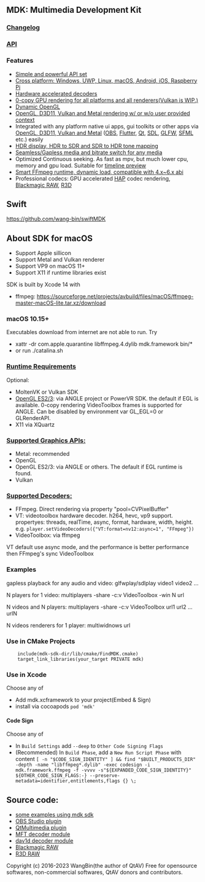 ## MDK: Multimedia Development Kit
### [Changelog](https://github.com/wang-bin/mdk-sdk/blob/master/Changelog.md)
### [API](https://github.com/wang-bin/mdk-sdk/wiki/Player-APIs)

### Features
- [Simple and powerful API set](https://github.com/wang-bin/mdk-sdk/wiki/Player-APIs)
- [Cross platform: Windows, UWP, Linux, macOS, Android, iOS, Raspberry Pi](https://github.com/wang-bin/mdk-sdk/wiki/System-Requirements)
- [Hardware accelerated decoders](https://github.com/wang-bin/mdk-sdk/wiki/Decoders)
- [0-copy GPU rendering for all platforms and all renderers(Vulkan is WIP.)](https://github.com/wang-bin/mdk-sdk/wiki/Zero-Copy-Renderer)
- [Dynamic OpenGL](https://github.com/wang-bin/mdk-sdk/wiki/OpenGL-Support-Matrix)
- [OpenGL, D3D11, Vulkan and Metal rendering w/ or w/o user provided context](https://github.com/wang-bin/mdk-sdk/wiki/Render-API)
- Integrated with any platform native ui apps, gui toolkits or other apps via [OpenGL, D3D11, Vulkan and Metal](https://github.com/wang-bin/mdk-sdk/wiki/Render-API) ([OBS](https://github.com/wang-bin/obs-mdk), [Flutter](https://pub.dev/packages/fvp), [Qt](https://github.com/wang-bin/mdk-examples/tree/master/Qt), [SDL](https://github.com/wang-bin/mdk-examples/tree/master/SDL), [GLFW](https://github.com/wang-bin/mdk-examples/tree/master/GLFW), [SFML](https://github.com/wang-bin/mdk-examples/tree/master/SFML) etc.) easily
- [HDR display, HDR to SDR and SDR to HDR tone mapping](https://github.com/wang-bin/mdk-sdk/wiki/Player-APIs#player-setcolorspace-value-void-vo_opaque--nullptr)
- [Seamless/Gapless media and bitrate switch for any media](https://github.com/wang-bin/mdk-sdk/wiki/Player-APIs#player-setcolorspace-value-void-vo_opaque--nullptr)
- Optimized Continuous seeking. As fast as mpv, but much lower cpu, memory and gpu load. Suitable for [timeline preview](https://github.com/wang-bin/mdk-sdk/wiki/Typical-Usage#timeline-preview)
- [Smart FFmpeg runtime, dynamic load, compatible with 4.x~6.x abi](https://github.com/wang-bin/mdk-sdk/wiki/FFmpeg-Runtime)
- Professional codecs: GPU accelerated [HAP](https://github.com/wang-bin/mdk-sdk/wiki/Decoders#hap) codec rendering, [Blackmagic RAW](https://github.com/wang-bin/mdk-sdk/wiki/Decoders#braw), [R3D](https://github.com/wang-bin/mdk-sdk/wiki/Decoders#r3d)

## Swift
https://github.com/wang-bin/swiftMDK

## About SDK for macOS

- Support Apple sillicon
- Support Metal and Vulkan renderer
- Support VP9 on macOS 11+
- Support X11 if runtime libraries exist

SDK is built by Xcode 14 with
- ffmpeg: https://sourceforge.net/projects/avbuild/files/macOS/ffmpeg-master-macOS-lite.tar.xz/download

### macOS 10.15+
Executables download from internet are not able to run. Try
- xattr -dr com.apple.quarantine libffmpeg.4.dylib mdk.framework bin/*
- or run ./catalina.sh

### [Runtime Requirements](https://github.com/wang-bin/mdk-sdk/wiki/System-Requirements#macos)
Optional:
- MoltenVK or Vulkan SDK
- [OpenGL ES2/3](https://github.com/wang-bin/mdk-sdk/wiki/OpenGL-Support-Matrix): via ANGLE project or PowerVR SDK. the default if EGL is available. 0-copy rendering VideoToolbox frames is supported for ANGLE. Can be disabled by environment var GL_EGL=0 or GLRenderAPI.
- X11 via XQuartz


### [Supported Graphics APIs:](https://github.com/wang-bin/mdk-sdk/wiki/Render-API)
- Metal: recommended
- OpenGL
- OpenGL ES2/3: via ANGLE or others. The default if EGL runtime is found.
- Vulkan


### [Supported Decoders:](https://github.com/wang-bin/mdk-sdk/wiki/Decoders)
- FFmpeg. Direct rendering via property "pool=CVPixelBuffer"
- VT: videotoolbox hardware decoder. h264, hevc, vp9 support. propertyes: threads, realTime, async, format, hardware, width, height. e.g. `player.setVideoDecoders({"VT:format=nv12:async=1", "FFmpeg"})`
- VideoToolbox: via ffmpeg

VT default use async mode, and the performance is better performance then FFmpeg's sync VideoToolbox

### Examples
gapless playback for any audio and video: glfwplay/sdlplay video1 video2 ...

N players for 1 video: multiplayers -share -c:v VideoToolbox -win N url

N videos and N players: multiplayers -share -c:v VideoToolbox url1 url2 ... urlN

N videos renderers for 1 player: multiwidnows url

### Use in CMake Projects
```
	include(mdk-sdk-dir/lib/cmake/FindMDK.cmake)
	target_link_libraries(your_target PRIVATE mdk)
```

### Use in Xcode
Choose any of
- Add mdk.xcframework to your project(Embed & Sign)
- install via cocoapods `pod 'mdk'`

#### Code Sign
Choose any of
- In `Build Settings` add `--deep` to `Other Code Signing Flags`
- (Recommended) In `Build Phase`, add a `New Run Script Phase` with content `[ -n "$CODE_SIGN_IDENTITY" ] && find "$BUILT_PRODUCTS_DIR" -depth -name "libffmpeg*.dylib" -exec codesign -i mdk.framework.ffmpeg -f -vvvv -s"${EXPANDED_CODE_SIGN_IDENTITY}" ${OTHER_CODE_SIGN_FLAGS:-} --preserve-metadata=identifier,entitlements,flags {} \;`


## Source code:
- [some examples using mdk sdk](https://github.com/wang-bin/mdk-examples)
- [OBS Studio plugin](https://github.com/wang-bin/obs-mdk)
- [QtMultimedia plugin](https://github.com/wang-bin/qtmultimedia-plugins-mdk)
- [MFT decoder module](https://github.com/wang-bin/mdk-mft)
- [dav1d decoder module](https://github.com/wang-bin/mdk-dav1d)
- [Blackmagic RAW](https://github.com/wang-bin/mdk-braw)
- [R3D RAW](https://github.com/wang-bin/mdk-r3d)

Copyright (c) 2016-2023 WangBin(the author of QtAV) <wbsecg1 at gmail.com>
Free for opensource softwares, non-commercial softwares, QtAV donors and contributors.